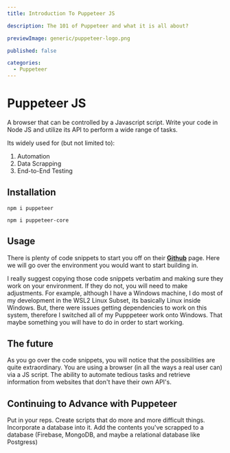 ```yaml
---
title: Introduction To Puppeteer JS

description: The 101 of Puppeteer and what it is all about?

previewImage: generic/puppeteer-logo.png

published: false

categories:
  - Puppeteer
---
```


# Puppeteer JS

A browser that can be controlled by a Javascript script. Write your code in Node JS and utilize its API to perform a wide range of tasks.

Its widely used for (but not limited to):

1. Automation
2. Data Scrapping
3. End-to-End Testing

## Installation

`npm i puppeteer`

`npm i puppeteer-core`

## Usage

There is plenty of code snippets to start you off on their **<a href="https://github.com/puppeteer/puppeteer" target="_blank">Github</a>** page. Here we will go over the environment you would want to start building in.

I really suggest copying those code snippets verbatim and making sure they work on your environment. If they do not, you will need to make adjustments. For example, although I have a Windows machine, I do most of my development in the WSL2 Linux Subset, its basically Linux inside Windows. But, there were issues getting dependencies to work on this system, therefore I switched all of my Pupppeteer work onto Windows. That maybe something you will have to do in order to start working.

## The future

As you go over the code snippets, you will notice that the possibilities are quite extraordinary. You are using a browser (in all the ways a real user can) via a JS script. The ability to automate tedious tasks and retrieve information from websites that don't have their own API's.

## Continuing to Advance with Puppeteer

Put in your reps. Create scripts that do more and more difficult things. Incorporate a database into it. Add the contents you've scrapped to a database (Firebase, MongoDB, and maybe a relational database like Postgress)
